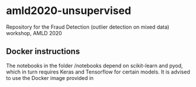 # amld2020-unsupervised
Repository for the Fraud Detection (outlier detection on mixed data) workshop, AMLD 2020  


## Docker instructions

The notebooks in the folder /notebooks depend on scikit-learn and pyod, which in turn requires Keras and Tensorflow for certain models.
It is advised to use the Docker image provided in 
